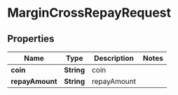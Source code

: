 

# MarginCrossRepayRequest


## Properties

| Name | Type | Description | Notes |
|------------ | ------------- | ------------- | -------------|
|**coin** | **String** | coin |  |
|**repayAmount** | **String** | repayAmount |  |



